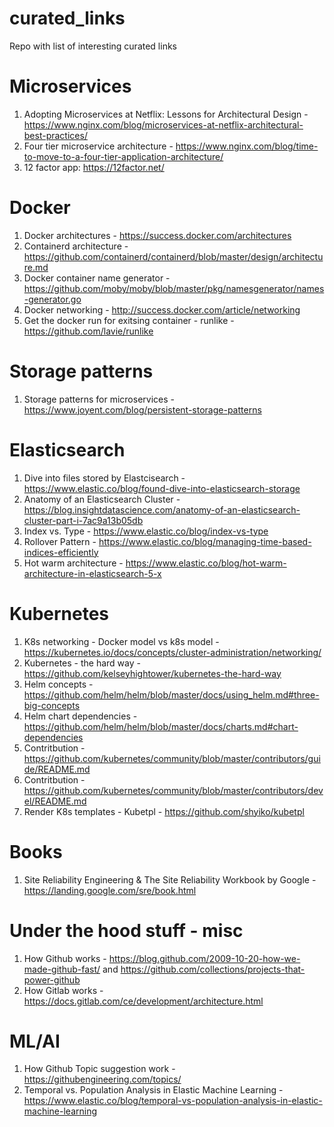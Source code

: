 # curated_links
Repo with list of interesting curated links

# Microservices

1. Adopting Microservices at Netflix: Lessons for Architectural Design - https://www.nginx.com/blog/microservices-at-netflix-architectural-best-practices/
2. Four tier microservice architecture - https://www.nginx.com/blog/time-to-move-to-a-four-tier-application-architecture/
3. 12 factor app: https://12factor.net/

# Docker

1. Docker architectures - https://success.docker.com/architectures
2. Containerd architecture - https://github.com/containerd/containerd/blob/master/design/architecture.md
3. Docker container name generator - https://github.com/moby/moby/blob/master/pkg/namesgenerator/names-generator.go
4. Docker networking - http://success.docker.com/article/networking
5. Get the docker run for exitsing container - runlike - https://github.com/lavie/runlike
 
# Storage patterns

1. Storage patterns for microservices - https://www.joyent.com/blog/persistent-storage-patterns

# Elasticsearch

1. Dive into files stored by Elastcisearch - https://www.elastic.co/blog/found-dive-into-elasticsearch-storage
2. Anatomy of an Elasticsearch Cluster - https://blog.insightdatascience.com/anatomy-of-an-elasticsearch-cluster-part-i-7ac9a13b05db
3. Index vs. Type - https://www.elastic.co/blog/index-vs-type
4. Rollover Pattern - https://www.elastic.co/blog/managing-time-based-indices-efficiently
5. Hot warm architecture - https://www.elastic.co/blog/hot-warm-architecture-in-elasticsearch-5-x

# Kubernetes
1. K8s networking - Docker model vs k8s model - https://kubernetes.io/docs/concepts/cluster-administration/networking/
2. Kubernetes - the hard way - https://github.com/kelseyhightower/kubernetes-the-hard-way
3. Helm concepts - https://github.com/helm/helm/blob/master/docs/using_helm.md#three-big-concepts
4. Helm chart dependencies - https://github.com/helm/helm/blob/master/docs/charts.md#chart-dependencies 
5. Contritbution - https://github.com/kubernetes/community/blob/master/contributors/guide/README.md
6. Contritbution - https://github.com/kubernetes/community/blob/master/contributors/devel/README.md
7. Render K8s templates - Kubetpl - https://github.com/shyiko/kubetpl 

# Books
1. Site Reliability Engineering & The Site Reliability Workbook by Google - https://landing.google.com/sre/book.html

# Under the hood stuff - misc
1. How Github works - https://blog.github.com/2009-10-20-how-we-made-github-fast/ and https://github.com/collections/projects-that-power-github
2. How Gitlab works - https://docs.gitlab.com/ce/development/architecture.html

# ML/AI
1. How Github Topic suggestion work - https://githubengineering.com/topics/
2. Temporal vs. Population Analysis in Elastic Machine Learning - https://www.elastic.co/blog/temporal-vs-population-analysis-in-elastic-machine-learning


